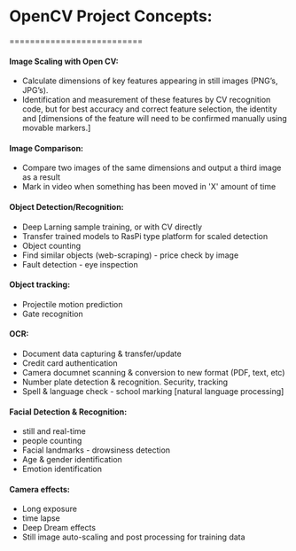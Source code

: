 # OpenCV Project Concepts:
==========================

#### Image Scaling with Open CV:
* Calculate dimensions of key features appearing in still images (PNG’s, JPG’s). 
* Identification and measurement of these features
by CV recognition code, but for best accuracy and correct feature selection, the identity and 
[dimensions of the feature will need to be confirmed manually using movable markers.]

#### Image Comparison:
* Compare two images of the same dimensions and output a third image as a result
* Mark in video when something has been moved in 'X' amount of time

#### Object Detection/Recognition:
* Deep Larning sample training, or with CV directly
* Transfer trained models to RasPi type platform for scaled detection
* Object counting
* Find similar objects (web-scraping) - price check by image
* Fault detection - eye inspection

#### Object tracking:
* Projectile motion prediction
* Gate recognition

#### OCR:
* Document data capturing & transfer/update
* Credit card authentication
* Camera documnet scanning & conversion to new format (PDF, text, etc)
* Number plate detection & recognition. Security, tracking
* Spell & language check - school marking [natural language processing]

#### Facial Detection & Recognition:
* still and real-time
* people counting
* Facial landmarks - drowsiness detection
* Age & gender identification
* Emotion identification

#### Camera effects:
* Long exposure
* time lapse
* Deep Dream effects
* Still image auto-scaling and post processing for training data

